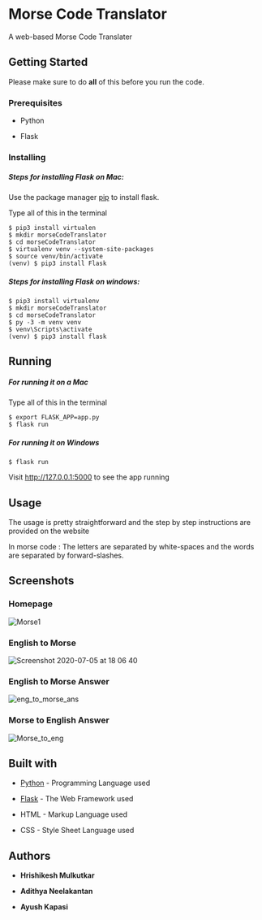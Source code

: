 # Morse Code Translator

A web-based Morse Code Translater

## Getting Started

Please make sure to do **all** of this before you run the code.

### Prerequisites

* Python 

* Flask

### Installing

##### Steps for installing **Flask** on Mac:

Use the package manager [pip](https://pip.pypa.io/en/stable/) to install flask.

Type all of this in the terminal

```
$ pip3 install virtualen
$ mkdir morseCodeTranslator
$ cd morseCodeTranslator
$ virtualenv venv --system-site-packages
$ source venv/bin/activate
(venv) $ pip3 install Flask
```
##### Steps for installing **Flask** on windows:

```
$ pip3 install virtualenv
$ mkdir morseCodeTranslator
$ cd morseCodeTranslator
$ py -3 -m venv venv
$ venv\Scripts\activate
(venv) $ pip3 install flask
```

## Running 

##### For running it on a Mac

Type all of this in the terminal

```
$ export FLASK_APP=app.py
$ flask run
```

##### For running it on Windows

```
$ flask run
````

Visit http://127.0.0.1:5000 to see the app running

## Usage

The usage is pretty straightforward and the step by step instructions are provided on the website

In morse code : The letters are separated by white-spaces and the words are separated by forward-slashes.

## Screenshots

### Homepage

![Morse1](https://user-images.githubusercontent.com/51927760/86534023-f3cec980-bef2-11ea-9eb2-0928bcbd618a.png)

### English to Morse

![Screenshot 2020-07-05 at 18 06 40](https://user-images.githubusercontent.com/51927760/86534130-7fe0f100-bef3-11ea-8936-77cdc67b3211.png)

### English to Morse Answer

![eng_to_morse_ans](https://user-images.githubusercontent.com/51927760/86534172-df3f0100-bef3-11ea-80ca-c1937fff5fe8.png)

### Morse to English Answer

![Morse_to_eng](https://user-images.githubusercontent.com/51927760/86534168-d51d0280-bef3-11ea-94ed-4e02625e5437.png)

## Built with

* [Python](https://www.python.org/) - Programming Language used

* [Flask](https://flask.palletsprojects.com/en/1.1.x/) - The Web Framework used

* HTML - Markup Language used

* CSS - Style Sheet Language used


## Authors

* **Hrishikesh Mulkutkar**

* **Adithya Neelakantan**

* **Ayush Kapasi**

